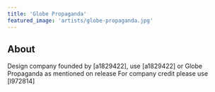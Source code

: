 ```yaml
---
title: 'Globe Propaganda'
featured_image: 'artists/globe-propaganda.jpg'
---
```


## About

Design company founded by [a1829422], use [a1829422] or Globe Propaganda as mentioned on release
For company credit please use [l972814]
